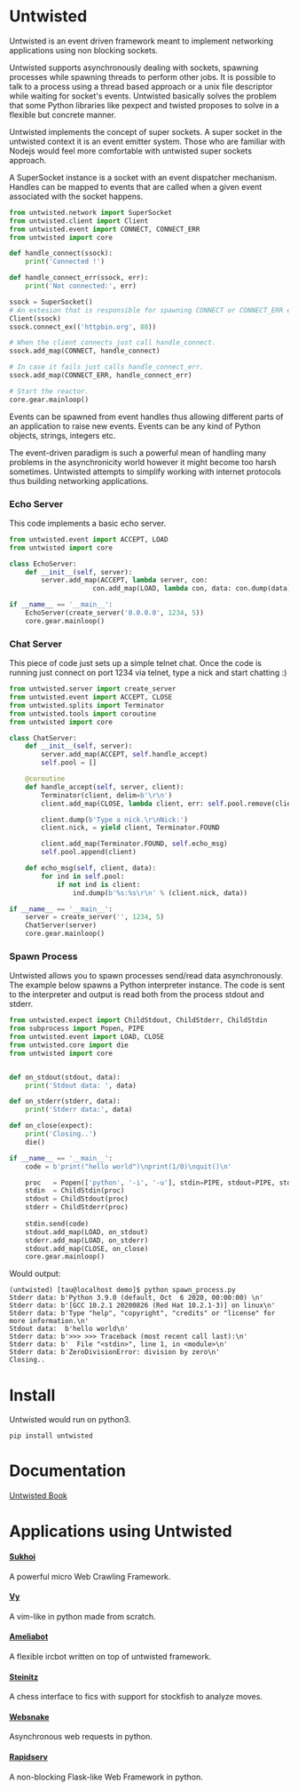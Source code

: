 Untwisted
=========

Untwisted is an event driven framework meant to implement networking applications using
non blocking sockets.

Untwisted supports asynchronously dealing with sockets, spawning processes while spawning threads to 
perform other jobs. It is possible to talk to a process using a thread based approach or a unix file 
descriptor while waiting for socket's events. Untwisted basically solves the problem that some Python 
libraries like pexpect and twisted proposes to solve in a flexible but concrete manner.

Untwisted implements the concept of super sockets. A super socket in the untwisted context it is an event emitter
system. Those who are familiar with Nodejs would feel more comfortable with untwisted super sockets approach.

A SuperSocket instance is a socket with an event dispatcher mechanism. Handles can be mapped to events
that are called when a given event associated with the socket happens.

~~~python
from untwisted.network import SuperSocket
from untwisted.client import Client
from untwisted.event import CONNECT, CONNECT_ERR
from untwisted import core

def handle_connect(ssock):
    print('Connected !')

def handle_connect_err(ssock, err):
    print('Not connected:', err)

ssock = SuperSocket()
# An extesion that is responsible for spawning CONNECT or CONNECT_ERR events.
Client(ssock)
ssock.connect_ex(('httpbin.org', 80))

# When the client connects just call handle_connect.
ssock.add_map(CONNECT, handle_connect)

# In case it fails just calls handle_connect_err.
ssock.add_map(CONNECT_ERR, handle_connect_err)

# Start the reactor.
core.gear.mainloop()
~~~

Events can be spawned from event handles thus allowing different parts of an application to raise
new events. Events can be any kind of Python objects, strings, integers etc.

The event-driven paradigm is such a powerful mean of handling many problems in the asynchronicity
world however it might become too harsh sometimes. Untwisted  attempts to simplify working with internet
protocols thus building networking applications.

### Echo Server

This code implements a basic echo server.

~~~python
from untwisted.event import ACCEPT, LOAD
from untwisted import core

class EchoServer:
    def __init__(self, server):
        server.add_map(ACCEPT, lambda server, con: 
                     con.add_map(LOAD, lambda con, data: con.dump(data)))

if __name__ == '__main__':
    EchoServer(create_server('0.0.0.0', 1234, 5))
    core.gear.mainloop()
~~~

### Chat Server

This piece of code just sets up a simple telnet chat. Once the code
is running just connect on port 1234 via telnet, type a nick and start chatting :)

~~~python
from untwisted.server import create_server
from untwisted.event import ACCEPT, CLOSE
from untwisted.splits import Terminator
from untwisted.tools import coroutine
from untwisted import core

class ChatServer:
    def __init__(self, server):
        server.add_map(ACCEPT, self.handle_accept)
        self.pool = []

    @coroutine
    def handle_accept(self, server, client):
        Terminator(client, delim=b'\r\n')
        client.add_map(CLOSE, lambda client, err: self.pool.remove(client))

        client.dump(b'Type a nick.\r\nNick:')    
        client.nick, = yield client, Terminator.FOUND

        client.add_map(Terminator.FOUND, self.echo_msg)
        self.pool.append(client)

    def echo_msg(self, client, data):
        for ind in self.pool:
            if not ind is client:
                ind.dump(b'%s:%s\r\n' % (client.nick, data))

if __name__ == '__main__':
    server = create_server('', 1234, 5)
    ChatServer(server)
    core.gear.mainloop()
~~~


### Spawn Process

Untwisted allows you to spawn processes send/read data asynchronously. The example below
spawns a Python interpreter instance. The code is sent to the interpreter and output
is read both from the process stdout and stderr.

~~~python
from untwisted.expect import ChildStdout, ChildStderr, ChildStdin
from subprocess import Popen, PIPE
from untwisted.event import LOAD, CLOSE
from untwisted.core import die
from untwisted import core


def on_stdout(stdout, data):
    print('Stdout data: ', data)

def on_stderr(stderr, data):
    print('Stderr data:', data)

def on_close(expect):
    print('Closing..')
    die()

if __name__ == '__main__':
    code = b'print("hello world")\nprint(1/0)\nquit()\n'

    proc   = Popen(['python', '-i', '-u'], stdin=PIPE, stdout=PIPE, stderr=PIPE)
    stdin  = ChildStdin(proc)
    stdout = ChildStdout(proc)
    stderr = ChildStderr(proc)
    
    stdin.send(code)
    stdout.add_map(LOAD, on_stdout)
    stderr.add_map(LOAD, on_stderr)
    stdout.add_map(CLOSE, on_close)
    core.gear.mainloop()
~~~

Would output:

~~~
(untwisted) [tau@localhost demo]$ python spawn_process.py 
Stderr data: b'Python 3.9.0 (default, Oct  6 2020, 00:00:00) \n'
Stderr data: b'[GCC 10.2.1 20200826 (Red Hat 10.2.1-3)] on linux\n'
Stderr data: b'Type "help", "copyright", "credits" or "license" for more information.\n'
Stdout data:  b'hello world\n'
Stderr data: b'>>> >>> Traceback (most recent call last):\n'
Stderr data: b'  File "<stdin>", line 1, in <module>\n'
Stderr data: b'ZeroDivisionError: division by zero\n'
Closing..
~~~

Install
=======

Untwisted would run on python3.

    pip install untwisted


Documentation
=============

[Untwisted Book](https://github.com/untwisted/untwisted/wiki)

Applications using Untwisted
============================

#### [Sukhoi](https://github.com/untwisted/sukhoi)

A powerful micro Web Crawling Framework.

#### [Vy](https://github.com/vyapp/vy)

A vim-like in python made from scratch.

#### [Ameliabot](https://github.com/untwisted/ameliabot)

A flexible ircbot written on top of untwisted framework.

#### [Steinitz](https://github.com/untwisted/steinitz)

A chess interface to fics with support for stockfish to analyze moves.

#### [Websnake](https://github.com/untwisted/websnake)

Asynchronous web requests in python.

#### [Rapidserv](https://github.com/untwisted/rapidserv)

A non-blocking Flask-like Web Framework in python.
